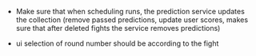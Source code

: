 * Make sure that when scheduling runs, the prediction service updates the collection (remove passed predictions, update user scores, makes sure that after deleted fights the service removes predictions)

* ui selection of round number should be according to the fight